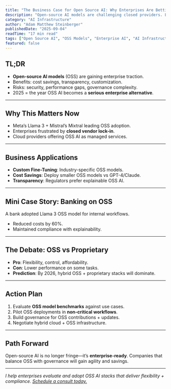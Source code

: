 ```yaml
---
title: "The Business Case for Open Source AI: Why Enterprises Are Betting on OSS Models"
description: "Open-source AI models are challenging closed providers. Learn the benefits, risks, and why many enterprises are adopting OSS AI stacks."
category: "AI Infrastructure"
author: "Adam Matthew Steinberger"
publishedDate: "2025-09-04"
readTime: "17 min read"
tags: ["Open Source AI", "OSS Models", "Enterprise AI", "AI Infrastructure"]
featured: false
---
```


## TL;DR
- **Open-source AI models** (OSS) are gaining enterprise traction.  
- Benefits: cost savings, transparency, customization.  
- Risks: security, performance gaps, governance complexity.  
- 2025 = the year OSS AI becomes a **serious enterprise alternative**.  

---

## Why This Matters Now

- Meta’s Llama 3 + Mistral’s Mixtral leading OSS adoption.  
- Enterprises frustrated by **closed vendor lock-in**.  
- Cloud providers offering OSS AI as managed services.  

---

## Business Applications

- **Custom Fine-Tuning**: Industry-specific OSS models.  
- **Cost Savings**: Deploy smaller OSS models vs GPT-4/Claude.  
- **Transparency**: Regulators prefer explainable OSS AI.  

---

## Mini Case Story: Banking on OSS

A bank adopted Llama 3 OSS model for internal workflows.  
- Reduced costs by 60%.  
- Maintained compliance with explainability.  

---

## The Debate: OSS vs Proprietary

- **Pro**: Flexibility, control, affordability.  
- **Con**: Lower performance on some tasks.  
- **Prediction**: By 2026, hybrid OSS + proprietary stacks will dominate.  

---

## Action Plan

1. Evaluate **OSS model benchmarks** against use cases.  
2. Pilot OSS deployments in **non-critical workflows**.  
3. Build governance for OSS contributions + updates.  
4. Negotiate hybrid cloud + OSS infrastructure.  

---

## Path Forward

Open-source AI is no longer fringe—it’s **enterprise-ready**. Companies that balance OSS with governance will gain agility and savings.  

---

*I help enterprises evaluate and adopt OSS AI stacks that deliver flexibility + compliance. [Schedule a consult today.](/services/ai-consulting)*
